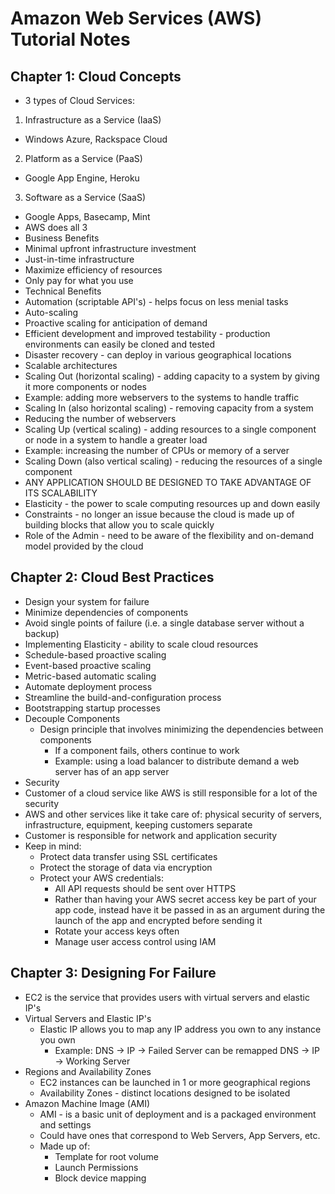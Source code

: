 # Amazon Web Services (AWS) Tutorial Notes

## Chapter 1: Cloud Concepts
* 3 types of Cloud Services:
 1. Infrastructure as a Service (IaaS)
   * Windows Azure, Rackspace Cloud
 2. Platform as a Service (PaaS)
   * Google App Engine, Heroku
 3. Software as a Service (SaaS)
   * Google Apps, Basecamp, Mint
* AWS does all 3
* Business Benefits
 * Minimal upfront infrastructure investment
 * Just-in-time infrastructure
 * Maximize efficiency of resources
 * Only pay for what you use
* Technical Benefits
 * Automation (scriptable API's) - helps focus on less menial tasks
 * Auto-scaling
 * Proactive scaling for anticipation of demand
 * Efficient development and improved testability - production environments can easily be cloned and tested
 * Disaster recovery - can deploy in various geographical locations
* Scalable architectures
 * Scaling Out (horizontal scaling) - adding capacity to a system by giving it more components or nodes
  * Example: adding more webservers to the systems to handle traffic
 * Scaling In (also horizontal scaling) - removing capacity from a system
  * Reducing the number of webservers
 * Scaling Up (vertical scaling) - adding resources to a single component or node in a system to handle a greater load
  * Example: increasing the number of CPUs or memory of a server
 * Scaling Down (also vertical scaling) - reducing the resources of a single component
 * ANY APPLICATION SHOULD BE DESIGNED TO TAKE ADVANTAGE OF ITS SCALABILITY
* Elasticity - the power to scale computing resources up and down easily 
* Constraints - no longer an issue because the cloud is made up of building blocks that allow you to scale quickly
* Role of the Admin - need to be aware of the flexibility and on-demand model provided by the cloud

## Chapter 2: Cloud Best Practices
* Design your system for failure
 * Minimize dependencies of components
 * Avoid single points of failure (i.e. a single database server without a backup)
* Implementing Elasticity - ability to scale cloud resources
 * Schedule-based proactive scaling
 * Event-based proactive scaling
 * Metric-based automatic scaling
 * Automate deployment process
 * Streamline the build-and-configuration process
 * Bootstrapping startup processes
* Decouple Components
  * Design principle that involves minimizing the dependencies between components
    * If a component fails, others continue to work
    * Example: using a load balancer to distribute demand a web server has of an app server
* Security
 * Customer of a cloud service like AWS is still responsible for a lot of the security 
 * AWS and other services like it take care of: physical security of servers, infrastructure, equipment, keeping customers separate
 * Customer is responsible for network and application security
 * Keep in mind:
    * Protect data transfer using SSL certificates
    * Protect the storage of data via encryption
    * Protect your AWS credentials:
      * All API requests should be sent over HTTPS
      * Rather than having your AWS secret access key be part of your app code, instead have it be passed in as an argument during the launch of the app and encrypted before sending it
      * Rotate your access keys often
      * Manage user access control using IAM

## Chapter 3: Designing For Failure
* EC2 is the service that provides users with virtual servers and elastic IP's
* Virtual Servers and Elastic IP's
  * Elastic IP allows you to map any IP address you own to any instance you own
    * Example: DNS -> IP -> Failed Server can be remapped DNS -> IP -> Working Server
* Regions and Availability Zones
  * EC2 instances can be launched in 1 or more geographical regions
  * Availability Zones - distinct locations designed to be isolated
* Amazon Machine Image (AMI)
  * AMI - is a basic unit of deployment and is a packaged environment and settings
  * Could have ones that correspond to Web Servers, App Servers, etc.
  * Made up of:
    * Template for root volume
    * Launch Permissions
    * Block device mapping

